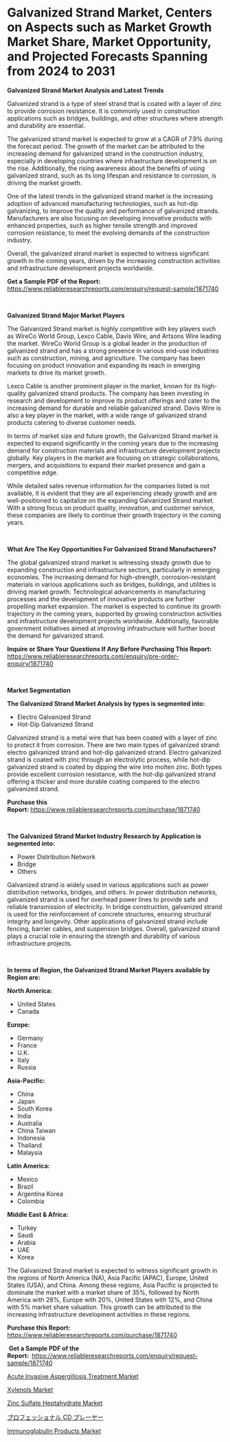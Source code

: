 <p><h1>Galvanized Strand Market, Centers on Aspects such as Market Growth Market Share, Market Opportunity, and Projected Forecasts Spanning from 2024 to 2031</h1></p><p><strong>Galvanized Strand Market Analysis and Latest Trends</strong></p>
<p><p>Galvanized strand is a type of steel strand that is coated with a layer of zinc to provide corrosion resistance. It is commonly used in construction applications such as bridges, buildings, and other structures where strength and durability are essential.</p><p>The galvanized strand market is expected to grow at a CAGR of 7.9% during the forecast period. The growth of the market can be attributed to the increasing demand for galvanized strand in the construction industry, especially in developing countries where infrastructure development is on the rise. Additionally, the rising awareness about the benefits of using galvanized strand, such as its long lifespan and resistance to corrosion, is driving the market growth.</p><p>One of the latest trends in the galvanized strand market is the increasing adoption of advanced manufacturing technologies, such as hot-dip galvanizing, to improve the quality and performance of galvanized strands. Manufacturers are also focusing on developing innovative products with enhanced properties, such as higher tensile strength and improved corrosion resistance, to meet the evolving demands of the construction industry.</p><p>Overall, the galvanized strand market is expected to witness significant growth in the coming years, driven by the increasing construction activities and infrastructure development projects worldwide.</p></p>
<p><strong>Get a Sample PDF of the Report:&nbsp;</strong> <a href="https://www.reliableresearchreports.com/enquiry/request-sample/1871740">https://www.reliableresearchreports.com/enquiry/request-sample/1871740</a></p>
<p>&nbsp;</p>
<p><strong>Galvanized Strand Major Market Players</strong></p>
<p><p>The Galvanized Strand market is highly competitive with key players such as WireCo World Group, Lexco Cable, Davis Wire, and Artsons Wire leading the market. WireCo World Group is a global leader in the production of galvanized strand and has a strong presence in various end-use industries such as construction, mining, and agriculture. The company has been focusing on product innovation and expanding its reach in emerging markets to drive its market growth.</p><p>Lexco Cable is another prominent player in the market, known for its high-quality galvanized strand products. The company has been investing in research and development to improve its product offerings and cater to the increasing demand for durable and reliable galvanized strand. Davis Wire is also a key player in the market, with a wide range of galvanized strand products catering to diverse customer needs.</p><p>In terms of market size and future growth, the Galvanized Strand market is expected to expand significantly in the coming years due to the increasing demand for construction materials and infrastructure development projects globally. Key players in the market are focusing on strategic collaborations, mergers, and acquisitions to expand their market presence and gain a competitive edge.</p><p>While detailed sales revenue information for the companies listed is not available, it is evident that they are all experiencing steady growth and are well-positioned to capitalize on the expanding Galvanized Strand market. With a strong focus on product quality, innovation, and customer service, these companies are likely to continue their growth trajectory in the coming years.</p></p>
<p>&nbsp;</p>
<p><strong>What Are The Key Opportunities For Galvanized Strand Manufacturers?</strong></p>
<p><p>The global galvanized strand market is witnessing steady growth due to expanding construction and infrastructure sectors, particularly in emerging economies. The increasing demand for high-strength, corrosion-resistant materials in various applications such as bridges, buildings, and utilities is driving market growth. Technological advancements in manufacturing processes and the development of innovative products are further propelling market expansion. The market is expected to continue its growth trajectory in the coming years, supported by growing construction activities and infrastructure development projects worldwide. Additionally, favorable government initiatives aimed at improving infrastructure will further boost the demand for galvanized strand.</p></p>
<p><strong>Inquire or Share Your Questions If Any Before Purchasing This Report:</strong> <a href="https://www.reliableresearchreports.com/enquiry/pre-order-enquiry/1871740">https://www.reliableresearchreports.com/enquiry/pre-order-enquiry/1871740</a></p>
<p>&nbsp;</p>
<p><strong>Market Segmentation</strong></p>
<p><strong>The Galvanized Strand Market Analysis by types is segmented into:</strong></p>
<p><ul><li>Electro Galvanized Strand</li><li>Hot-Dip Galvanized Strand</li></ul></p>
<p><p>Galvanized strand is a metal wire that has been coated with a layer of zinc to protect it from corrosion. There are two main types of galvanized strand: electro galvanized strand and hot-dip galvanized strand. Electro galvanized strand is coated with zinc through an electrolytic process, while hot-dip galvanized strand is coated by dipping the wire into molten zinc. Both types provide excellent corrosion resistance, with the hot-dip galvanized strand offering a thicker and more durable coating compared to the electro galvanized strand.</p></p>
<p><strong>Purchase this Report:&nbsp;</strong><a href="https://www.reliableresearchreports.com/purchase/1871740">https://www.reliableresearchreports.com/purchase/1871740</a></p>
<p>&nbsp;</p>
<p><strong>The Galvanized Strand Market Industry Research by Application is segmented into:</strong></p>
<p><ul><li>Power Distribution Network</li><li>Bridge</li><li>Others</li></ul></p>
<p><p>Galvanized strand is widely used in various applications such as power distribution networks, bridges, and others. In power distribution networks, galvanized strand is used for overhead power lines to provide safe and reliable transmission of electricity. In bridge construction, galvanized strand is used for the reinforcement of concrete structures, ensuring structural integrity and longevity. Other applications of galvanized strand include fencing, barrier cables, and suspension bridges. Overall, galvanized strand plays a crucial role in ensuring the strength and durability of various infrastructure projects.</p></p>
<p>&nbsp;</p>
<p><strong>In terms of Region, the Galvanized Strand Market Players available by Region are:</strong></p>
<p>
    <p> <strong> North America: </strong>
        <ul>
            <li>United States</li>
            <li>Canada</li>
        </ul>
        </p> 
    <p> <strong> Europe: </strong>
        <ul>
            <li>Germany</li>
            <li>France</li>
            <li>U.K.</li>
            <li>Italy</li>
            <li>Russia</li>
        </ul>
        </p> 
    <p> <strong> Asia-Pacific: </strong>
        <ul>
            <li>China</li>
            <li>Japan</li>
            <li>South Korea</li>
            <li>India</li>
            <li>Australia</li>
            <li>China Taiwan</li>
            <li>Indonesia</li>
            <li>Thailand</li>
            <li>Malaysia</li>
        </ul>
        </p> 
    <p> <strong> Latin America: </strong>
        <ul>
            <li>Mexico</li>
            <li>Brazil</li>
            <li>Argentina Korea</li>
            <li>Colombia</li>
        </ul>
        </p> 
    <p> <strong> Middle East & Africa: </strong>
        <ul>
            <li>Turkey</li>
            <li>Saudi</li>
            <li>Arabia</li>
            <li>UAE</li>
            <li>Korea</li>
        </ul>
    </p>
    </p>
<p><p>The Galvanized Strand market is expected to witness significant growth in the regions of North America (NA), Asia Pacific (APAC), Europe, United States (USA), and China. Among these regions, Asia Pacific is projected to dominate the market with a market share of 35%, followed by North America with 28%, Europe with 20%, United States with 12%, and China with 5% market share valuation. This growth can be attributed to the increasing infrastructure development activities in these regions.</p></p>
<p><strong>Purchase this Report: </strong><a href="https://www.reliableresearchreports.com/purchase/1871740">https://www.reliableresearchreports.com/purchase/1871740</a></p>
<p>&nbsp;<strong>Get a Sample PDF of the Report:&nbsp;&nbsp;</strong><a href="https://www.reliableresearchreports.com/enquiry/request-sample/1871740">https://www.reliableresearchreports.com/enquiry/request-sample/1871740</a></p>
<p><strong></strong></p>
<p><p><a href="https://view.publitas.com/reportprime-1/acute-invasive-aspergillosis-treatment-market-size-growing-and-forecasted-for-period-from-2023-2030-and-provides-complete-market-analysis-of-this-market/">Acute Invasive Aspergillosis Treatment Market</a></p><p><a href="https://github.com/Whitneyboyettebo9kiw7yr13/Market-Research-Report-List-1/blob/main/xylenols-market.md">Xylenols Market</a></p><p><a href="https://issuu.com/reportprime-2/docs/zinc-sulfate-heptahydrate-market-size-2030.pptx">Zinc Sulfate Heptahydrate Market</a></p><p><a href="https://github.com/xnljig2898992/Market-Research-Report-List-1/blob/main/5987320190029.md">プロフェッショナル CD プレーヤー</a></p><p><a href="https://issuu.com/reportprime-2/docs/immunoglobulin-products-market-size-2030.pptx">Immunoglobulin Products Market</a></p></p>